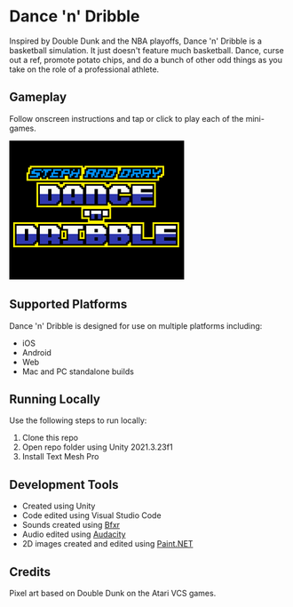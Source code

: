 # Dance 'n' Dribble
Inspired by Double Dunk and the NBA playoffs, Dance 'n' Dribble is a basketball simulation.  It just doesn't feature much basketball. Dance, curse out a ref, promote potato chips, and do a bunch of other odd things as you take on the role of a professional athlete.

## Gameplay
Follow onscreen instructions and tap or click to play each of the mini-games.

![Dance 'n' Dribble gameplay](https://github.com/mklewandowski/dance-and-dribble/blob/main/Assets/Images/dance-dribble-gameplay.gif?raw=true)

## Supported Platforms
Dance 'n' Dribble is designed for use on multiple platforms including:
- iOS
- Android
- Web
- Mac and PC standalone builds

## Running Locally
Use the following steps to run locally:
1. Clone this repo
2. Open repo folder using Unity 2021.3.23f1
3. Install Text Mesh Pro

## Development Tools
- Created using Unity
- Code edited using Visual Studio Code
- Sounds created using [Bfxr](https://www.bfxr.net/)
- Audio edited using [Audacity](https://www.audacityteam.org/)
- 2D images created and edited using [Paint.NET](https://www.getpaint.net/)

## Credits
Pixel art based on Double Dunk on the Atari VCS games.